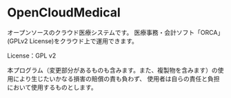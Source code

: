 # OpenCloudMedical
オープンソースのクラウド医療システムです。
医療事務・会計ソフト「ORCA」(GPLv2 License)をクラウド上で運用できます。

License：GPL v2

本プログラム（変更部分があるものも含みます。また、複製物を含みます）の使用により生じたいかなる損害の賠償の責も負わず、
使用者は自らの責任と負担において使用するものとします。
